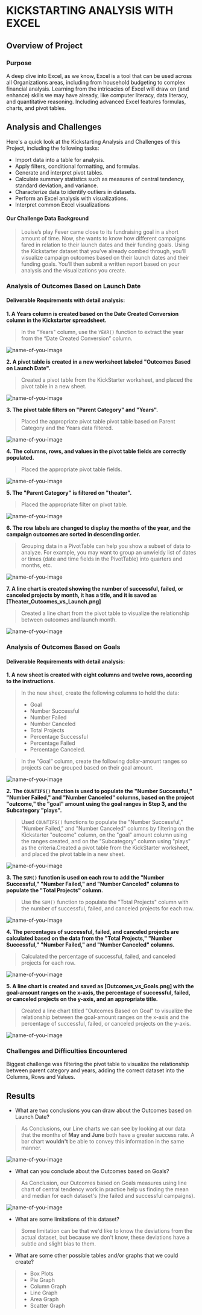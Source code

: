 # KICKSTARTING ANALYSIS WITH EXCEL

## Overview of Project

### Purpose
A deep dive into Excel, as we know, Excel is a tool that can be used across all Organizations areas, including from household budgeting to complex financial analysis. 
Learning from the intricacies of Excel will draw on (and enhance) skills we may have already, like computer literacy, data literacy, and quantitative reasoning. 
Including advanced Excel features formulas, charts, and pivot tables. 

## Analysis and Challenges
Here's a quick look at the Kickstarting Analysis and Challenges of this Project, including the following tasks:

- Import data into a table for analysis.
- Apply filters, conditional formatting, and formulas.
- Generate and interpret pivot tables.
- Calculate summary statistics such as measures of central tendency, standard deviation, and variance.
- Characterize data to identify outliers in datasets.
- Perform an Excel analysis with visualizations.
- Interpret common Excel visualizations

#### Our Challenge Data Background
> Louise’s play Fever came close to its fundraising goal in a short amount of time. Now, she wants to know how different campaigns fared in relation to their launch dates and their funding goals. Using the Kickstarter dataset that you’ve already combed through, you’ll visualize campaign outcomes based on their launch dates and their funding goals. You’ll then submit a written report based on your analysis and the visualizations you create.

### Analysis of Outcomes Based on Launch Date
 
#### Deliverable Requirements with detail analysis:
**1. A Years column is created based on the Date Created Conversion column in the Kickstarter spreadsheet.**

> In the "Years" column, use the `YEAR()` function to extract the year from the “Date Created Conversion” column.


![name-of-you-image](https://github.com/emmanuelmartinezs/kickstarter-analysis/blob/master/artifacts_images/A%20Years%20column%20is%20created.PNG?raw=true)


**2. A pivot table is created in a new worksheet labeled "Outcomes Based on Launch Date".**

> Created a pivot table from the KickStarter worksheet, and placed the pivot table in a new sheet.


![name-of-you-image](https://github.com/emmanuelmartinezs/kickstarter-analysis/blob/master/artifacts_images/Pivot%20Table%20for%20Outcomes%20Based%20on%20Launch%20Date.PNG?raw=true)


**3. The pivot table filters on "Parent Category" and "Years".**

> Placed the appropriate pivot table pivot table based on Parent Category and the Years data filtered.


![name-of-you-image](https://github.com/emmanuelmartinezs/kickstarter-analysis/blob/master/artifacts_images/Pivot%20table%20filters%20on%20Parent%20Category%20and%20Years.PNG?raw=true)


**4. The columns, rows, and values in the pivot table fields are correctly populated.**

> Placed the appropriate pivot table fields.


![name-of-you-image](https://github.com/emmanuelmartinezs/kickstarter-analysis/blob/master/artifacts_images/A%20Years%20column%20is%20created.PNG?raw=true)


**5. The "Parent Category" is filtered on "theater".**

> Placed the appropriate filter on pivot table.


![name-of-you-image](https://github.com/emmanuelmartinezs/kickstarter-analysis/blob/master/artifacts_images/Filtered%20on%20Theater.PNG?raw=true)


**6. The row labels are changed to display the months of the year, and the campaign outcomes are sorted in descending order.**

> Grouping data in a PivotTable can help you show a subset of data to analyze. For example, you may want to group an unwieldy list of dates or times (date and time fields in the PivotTable) into quarters and months, etc.


![name-of-you-image](https://github.com/emmanuelmartinezs/kickstarter-analysis/blob/master/artifacts_images/Month%20on%20Row%20and%20Outcomes%20in%20descending.PNG?raw=true)


**7. A line chart is created showing the number of successful, failed, or canceled projects by month, it has a title, and it is saved as** **[Theater_Outcomes_vs_Launch.png]**

> Created a line chart from the pivot table to visualize the relationship between outcomes and launch month.


![name-of-you-image](https://github.com/emmanuelmartinezs/kickstarter-analysis/blob/master/artifacts_images/Theater_Outcomes_vs_Launch.PNG?raw=true)



### Analysis of Outcomes Based on Goals

#### Deliverable Requirements with detail analysis:
**1. A new sheet is created with eight columns and twelve rows, according to the instructions.**

> In the new sheet, create the following columns to hold the data:
> - Goal
> - Number Successful
> - Number Failed
> - Number Canceled
> - Total Projects
> - Percentage Successful
> - Percentage Failed
> - Percentage Canceled.

> In the “Goal” column, create the following dollar-amount ranges so projects can be grouped based on their goal amount.


![name-of-you-image](https://github.com/emmanuelmartinezs/kickstarter-analysis/blob/master/artifacts_images/eight%20columns%20and%20twelve%20rows.PNG?raw=true)


**2. The `COUNTIFS()` function is used to populate the "Number Successful," "Number Failed," and "Number Canceled" columns, based on the project "outcome," the "goal" amount using the goal ranges in Step 3, and the Subcategory "plays".**

> Used `COUNTIFS()` functions to populate the "Number Successful," "Number Failed," and "Number Canceled" columns by filtering on the Kickstarter "outcome" column, on the "goal" amount column using the ranges created, and on the "Subcategory" column using "plays" as the criteria.Created a pivot table from the KickStarter worksheet, and placed the pivot table in a new sheet.


![name-of-you-image](https://github.com/emmanuelmartinezs/kickstarter-analysis/blob/master/artifacts_images/The%20COUNTIFS()%20function.PNG?raw=true)


**3. The `SUM()` function is used on each row to add the "Number Successful," "Number Failed," and "Number Canceled" columns to populate the "Total Projects" column.**

> Use the `SUM()` function to populate the "Total Projects" column with the number of successful, failed, and canceled projects for each row.


![name-of-you-image](https://github.com/emmanuelmartinezs/kickstarter-analysis/blob/master/artifacts_images/The%20SUM()%20function.PNG?raw=true)


**4. The percentages of successful, failed, and canceled projects are calculated based on the data from the "Total Projects," "Number Successful," "Number Failed," and "Number Canceled" columns.**

> Calculated the percentage of successful, failed, and canceled projects for each row.


![name-of-you-image](https://github.com/emmanuelmartinezs/kickstarter-analysis/blob/master/artifacts_images/The%20percentages.PNG?raw=true)


**5. A line chart is created and saved as **[Outcomes_vs_Goals.png]** with the goal-amount ranges on the x-axis, the percentage of successful, failed, or canceled projects on the y-axis, and an appropriate title.**

> Created a line chart titled "Outcomes Based on Goal" to visualize the relationship between the goal-amount ranges on the x-axis and the percentage of successful, failed, or canceled projects on the y-axis.


![name-of-you-image](https://github.com/emmanuelmartinezs/kickstarter-analysis/blob/master/artifacts_images/Outcomes_vs_Goals.PNG?raw=true)



### Challenges and Difficulties Encountered

Biggest challenge was filtering the pivot table to visualize the relationship between parent category and years, adding the correct dataset into the Columns, Rows and Values.


## Results

- What are two conclusions you can draw about the Outcomes based on Launch Date?

> As Conclusions, our Line charts we can see by looking at our data that the months of **May and June** both have a greater success rate.
> A bar chart **wouldn't** be able to convey this information in the same manner.



![name-of-you-image](https://github.com/emmanuelmartinezs/kickstarter-analysis/blob/master/artifacts_images/Theater_Outcomes_vs_Launch.PNG?raw=true)



- What can you conclude about the Outcomes based on Goals?

> As Conclusion, our Outcomes based on Goals measures using line chart of central tendency work in practice help us finding the mean and median for each dataset's (the failed and successful campaigns).


![name-of-you-image](https://github.com/emmanuelmartinezs/kickstarter-analysis/blob/master/artifacts_images/Outcomes_vs_Goals.PNG?raw=true)


- What are some limitations of this dataset?

> Some limitation can be that we'd like to know the deviations from the actual dataset, but because we don't know, these deviations have a subtle and slight bias to them. 


- What are some other possible tables and/or graphs that we could create?

> - Box Plots
> - Pie Graph
> - Column Graph
> - Line Graph
> - Area Graph
> - Scatter Graph




